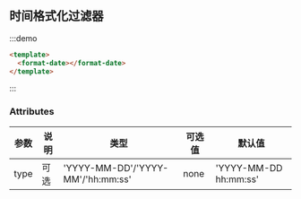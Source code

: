 ## 时间格式化过滤器

:::demo

```html
<template>
  <format-date></format-date>
</template>
```
:::

### Attributes
| 参数      | 说明          | 类型      | 可选值                           | 默认值  |
|---------- |-------------- |---------- |--------------------------------  |-------- |
|  type  | 可选 |  'YYYY-MM-DD'/'YYYY-MM'/'hh:mm:ss'  | none | 'YYYY-MM-DD hh:mm:ss' |
